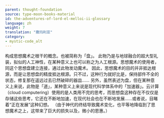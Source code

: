 ```yaml
---
parent: thought-foundation
source: type-moon-books-material
id: the-adventures-of-lord-el-melloi-ii-glossary
language: zh
weight: 7
translation: "撒玛利亚"
category:
- mystic-code_alt
---
```


构成思想魔术之根干的概念。也被简称为「盘」。
此物乃是与地球融合的超大型礼装，拟似的人工神性，在某种意义上也可以称之为人工根源。思想魔术的使用者，同这个思想盘建立连接，通过此物发动魔术。
因此，思想魔术的目的并非抵达根源，而是让思想盘的精度抵达根源。只不过，这种行为就好比是，保持部件不全的状态，修复那在遥远过去已然破碎的器皿……
另外，虽然表述为盘，但在某种意义上来说，此物是「道」，某种意义上来说是现代科学体系中的「加速器」。云计算（cloud computering）使用的是人类用不完的思考，而思想盘这种存在不仅仅是存储这些思考，它还在不断地加速，在现代社会也在不断地发展……或者说，目睹着“正在发展”这种幻想。
（由于神代的终结导致魔术变化，也平等地降临到了思想魔术之上，这带来了巨大的损失以及，微小的恩惠。）
